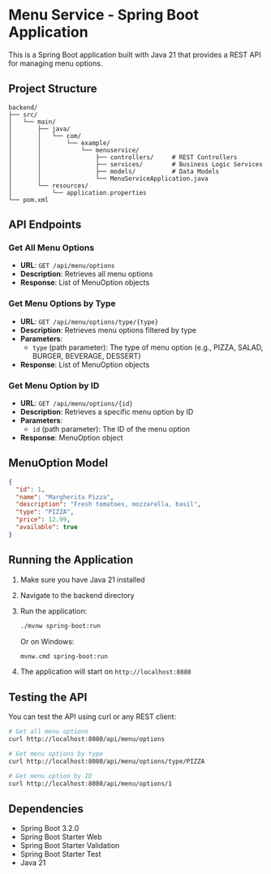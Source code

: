 # Menu Service - Spring Boot Application

This is a Spring Boot application built with Java 21 that provides a REST API for managing menu options.

## Project Structure

```
backend/
├── src/
│   └── main/
│       ├── java/
│       │   └── com/
│       │       └── example/
│       │           └── menuservice/
│       │               ├── controllers/     # REST Controllers
│       │               ├── services/        # Business Logic Services
│       │               ├── models/          # Data Models
│       │               └── MenuServiceApplication.java
│       └── resources/
│           └── application.properties
└── pom.xml
```

## API Endpoints

### Get All Menu Options

- **URL**: `GET /api/menu/options`
- **Description**: Retrieves all menu options
- **Response**: List of MenuOption objects

### Get Menu Options by Type

- **URL**: `GET /api/menu/options/type/{type}`
- **Description**: Retrieves menu options filtered by type
- **Parameters**:
  - `type` (path parameter): The type of menu option (e.g., PIZZA, SALAD, BURGER, BEVERAGE, DESSERT)
- **Response**: List of MenuOption objects

### Get Menu Option by ID

- **URL**: `GET /api/menu/options/{id}`
- **Description**: Retrieves a specific menu option by ID
- **Parameters**:
  - `id` (path parameter): The ID of the menu option
- **Response**: MenuOption object

## MenuOption Model

```json
{
  "id": 1,
  "name": "Margherita Pizza",
  "description": "Fresh tomatoes, mozzarella, basil",
  "type": "PIZZA",
  "price": 12.99,
  "available": true
}
```

## Running the Application

1. Make sure you have Java 21 installed
2. Navigate to the backend directory
3. Run the application:

   ```bash
   ./mvnw spring-boot:run
   ```

   Or on Windows:

   ```bash
   mvnw.cmd spring-boot:run
   ```

4. The application will start on `http://localhost:8080`

## Testing the API

You can test the API using curl or any REST client:

```bash
# Get all menu options
curl http://localhost:8080/api/menu/options

# Get menu options by type
curl http://localhost:8080/api/menu/options/type/PIZZA

# Get menu option by ID
curl http://localhost:8080/api/menu/options/1
```

## Dependencies

- Spring Boot 3.2.0
- Spring Boot Starter Web
- Spring Boot Starter Validation
- Spring Boot Starter Test
- Java 21
